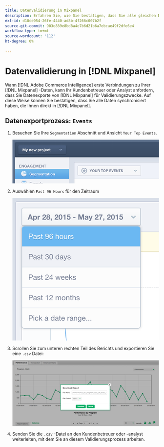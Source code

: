 ```yaml
---
title: Datenvalidierung in Mixpanel
description: Erfahren Sie, wie Sie bestätigen, dass Sie alle gleichen Daten synchronisiert haben, die Ihnen direkt in Mixpanel zur Verfügung stehen.
exl-id: d18ce954-26fe-4440-ad8b-4f266c007b2f
source-git-commit: 903e839e8bd8a4e7b6d21b6a7ebcae49f2dfe6e4
workflow-type: tm+mt
source-wordcount: '112'
ht-degree: 0%

---
```


# Datenvalidierung in [!DNL Mixpanel]

Wann [!DNL Adobe Commerce Intelligence] erste Verbindungen zu Ihrer [!DNL Mixpanel] -Daten, kann Ihr Kundenbetreuer oder Analyst anfordern, dass Sie Datenexporte von [!DNL Mixpanel] für Validierungszwecke. Auf diese Weise können Sie bestätigen, dass Sie alle Daten synchronisiert haben, die Ihnen direkt in [!DNL Mixpanel].

## Datenexportprozess: `Events`

1. Besuchen Sie Ihre `Segmentation` Abschnitt und Ansicht `Your Top Events`.

   ![](../../../assets/your-top-events.png)

1. Auswählen `Past 96 Hours` für den Zeitraum

   ![](../../../assets/past-96-hours.png)

1. Scrollen Sie zum unteren rechten Teil des Berichts und exportieren Sie eine `.csv` Datei:

   ![](../../../assets/export-csv-mixpanel.png)

1. Senden Sie die `.csv` -Datei an den Kundenbetreuer oder -analyst weiterleiten, mit dem Sie an diesem Validierungsprozess arbeiten.
